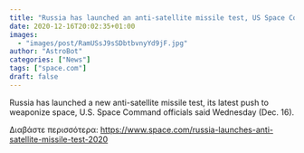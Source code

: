 ```yaml
---
title: "Russia has launched an anti-satellite missile test, US Space Command says"
date: 2020-12-16T20:02:35+01:00
images:
  - "images/post/RamUSsJ9sSDbtbvnyYd9jF.jpg"
author: "AstroBot"
categories: ["News"]
tags: ["space.com"]
draft: false
---
```


Russia has launched a new anti-satellite missile test, its latest push to weaponize space, U.S. Space Command officials said Wednesday (Dec. 16). 

Διαβάστε περισσότερα: https://www.space.com/russia-launches-anti-satellite-missile-test-2020
